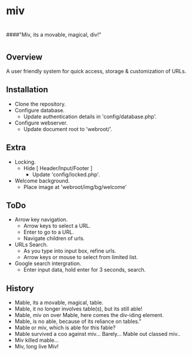 # miv
#
####"Miv, its a movable, magical, div!"
#

## Overview
A user friendly system for quick access, storage & customization of URLs.

## Installation
- Clone the repository.
- Configure database.
    - Update authentication details in 'config/database.php'.
- Configure webserver.
    - Update document root to 'webroot/'.

## Extra
- Locking.
    - Hide [ Header/Input/Footer ]
        - Update 'config/locked.php'.
- Welcome background.
    - Place image at 'webroot/img/bg/welcome'

## ToDo
- Arrow key navigation.
    - Arrow keys to select a URL.
    - Enter to go to a URL.
    - Navigate children of urls.
- URLs Search.
    - As you type into input box, refine urls.
    - Arrow keys or mouse to select from limited list.
- Google search intergration.
    - Enter input data, hold enter for 3 seconds, search.

## History
- Mable, its a movable, magical, table.
- Mable, it no longer involves table(s), but its still able!
- Mable, miv on over Mable, here comes the div-iding element.
- Mable, is no able, because of its reliance on tables."
- Mable or miv, which is able for this fable?
- Mable survived a coo against miv... Barely... Mable out classed miv..
- Miv killed mable...
- Miv, long live Miv!
